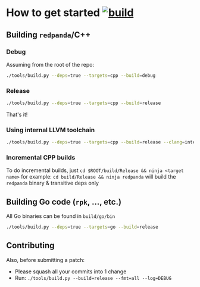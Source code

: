 # How to get started [![build](https://api.shippable.com/projects/5cab6e979bbe6e0007384c8b/badge?branch=master)]()
## Building `redpanda`/C++
### Debug
Assuming from the root of the repo:
```sh
./tools/build.py --deps=true --targets=cpp --build=debug
```

### Release
```sh
./tools/build.py --deps=true --targets=cpp --build=release
```
That's it!

### Using internal LLVM toolchain
```sh
./tools/build.py --deps=true --targets=cpp --build=release --clang=internal
```

### Incremental CPP builds
To do incremental builds, just `cd $ROOT/build/Release && ninja <target name>`
for example: `cd build/Release && ninja redpanda` will build the
 `redpanda` binary & transitive deps only



## Building Go code (`rpk`, ..., etc.)
All Go binaries can be found in `build/go/bin`
```sh
./tools/build.py --deps=true --targets=go --build=release
```

## Contributing
Also, before submitting a patch:
* Please squash all your commits into 1 change
* Run: `./tools/build.py --build=release --fmt=all --log=DEBUG`
